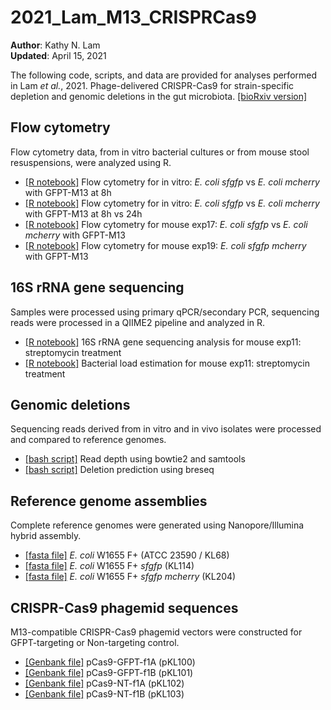 # 2021_Lam_M13_CRISPRCas9

**Author**: Kathy N. Lam\
**Updated**: April 15, 2021

The following code, scripts, and data are provided for analyses performed in Lam *et al.*, 2021. Phage-delivered CRISPR-Cas9 for strain-specific depletion and
genomic deletions in the gut microbiota. [[bioRxiv version]](https://www.biorxiv.org/content/10.1101/2020.07.09.193847v1.full)

## Flow cytometry

Flow cytometry data, from in vitro bacterial cultures or from mouse stool resuspensions, were analyzed using R.

- [[R notebook]](https://htmlpreview.github.io/?)  Flow cytometry for in vitro: *E. coli sfgfp* vs *E. coli mcherry* with GFPT-M13 at 8h
- [[R notebook]](https://htmlpreview.github.io/?)  Flow cytometry for in vitro: *E. coli sfgfp* vs *E. coli mcherry* with GFPT-M13 at 8h vs 24h
- [[R notebook]](https://htmlpreview.github.io/?https://github.com/turnbaughlab/2021_Lam_M13_CRISPRCas9/blob/main/2020-01-13_flow_exp17.html)  Flow cytometry for mouse exp17: *E. coli sfgfp* vs *E. coli mcherry* with GFPT-M13
- [[R notebook]](https://htmlpreview.github.io/?)  Flow cytometry for mouse exp19: *E. coli sfgfp mcherry* with GFPT-M13


## 16S rRNA gene sequencing

Samples were processed using primary qPCR/secondary PCR, sequencing reads were processed in a QIIME2 pipeline and analyzed in R.

- [[R notebook]](https://htmlpreview.github.io/?)  16S rRNA gene sequencing analysis for mouse exp11: streptomycin treatment
- [[R notebook]](https://htmlpreview.github.io/?)  Bacterial load estimation for mouse exp11: streptomycin treatment

## Genomic deletions

Sequencing reads derived from in vitro and in vivo isolates were processed and compared to reference genomes.

- [[bash script]]()  Read depth using bowtie2 and samtools 
- [[bash script]]()  Deletion prediction using breseq   


## Reference genome assemblies

Complete reference genomes were generated using Nanopore/Illumina hybrid assembly.

- [[fasta file]]()  *E. coli* W1655 F+   (ATCC 23590 / KL68)
- [[fasta file]]()  *E. coli* W1655 F+ *sfgfp*   (KL114)
- [[fasta file]]()  *E. coli* W1655 F+ *sfgfp mcherry*   (KL204)

## CRISPR-Cas9 phagemid sequences

M13-compatible CRISPR-Cas9 phagemid vectors were constructed for GFPT-targeting or Non-targeting control.

- [[Genbank file]]()  pCas9-GFPT-f1A   (pKL100)
- [[Genbank file]]()  pCas9-GFPT-f1B   (pKL101)
- [[Genbank file]]()  pCas9-NT-f1A   (pKL102)
- [[Genbank file]]()  pCas9-NT-f1B   (pKL103)



